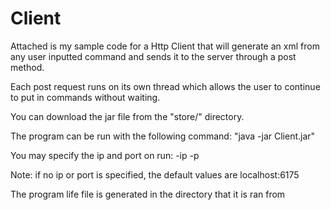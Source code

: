 # Client
Attached is my sample code for a Http Client that will generate an xml from any user inputted command and sends it to the server through a post method.

Each post request runs on its own thread which allows the user to continue to put in commands without waiting.

You can download the jar file from the "store/" directory.

The program can be run with the following command: "java -jar Client.jar"

You may specify the ip and port on run: -ip <ipAddress> -p <port>

Note: if no ip or port is specified, the default values are localhost:6175

The program life file is generated in the directory that it is ran from
